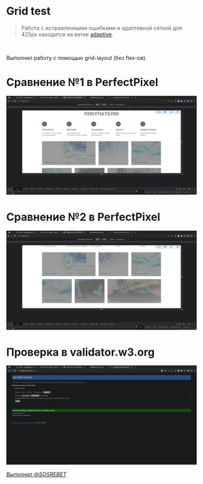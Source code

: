 # Grid test

> Работа с исправленными ошибками и адаптивной сеткой для 425px находится на ветке [adaptive](https://github.com/SOSREBET/grid_test/tree/adaptive).

<br>

Выполнил работу с помощью grid-layout (без flex-ов).


# Сравнение №1 в PerfectPixel
![Сравнение №1 в PerfectPixel](pictures/comparison1.png)

# Сравнение №2 в PerfectPixel
![Сравнение №2 в PerfectPixel](pictures/comparison2.png)

# Проверка в validator.w3.org
![Проверка в validator.w3.org](pictures/html-valid.png)

_[Выполнил @SOSREBET](https://t.me/SOSREBET)_

